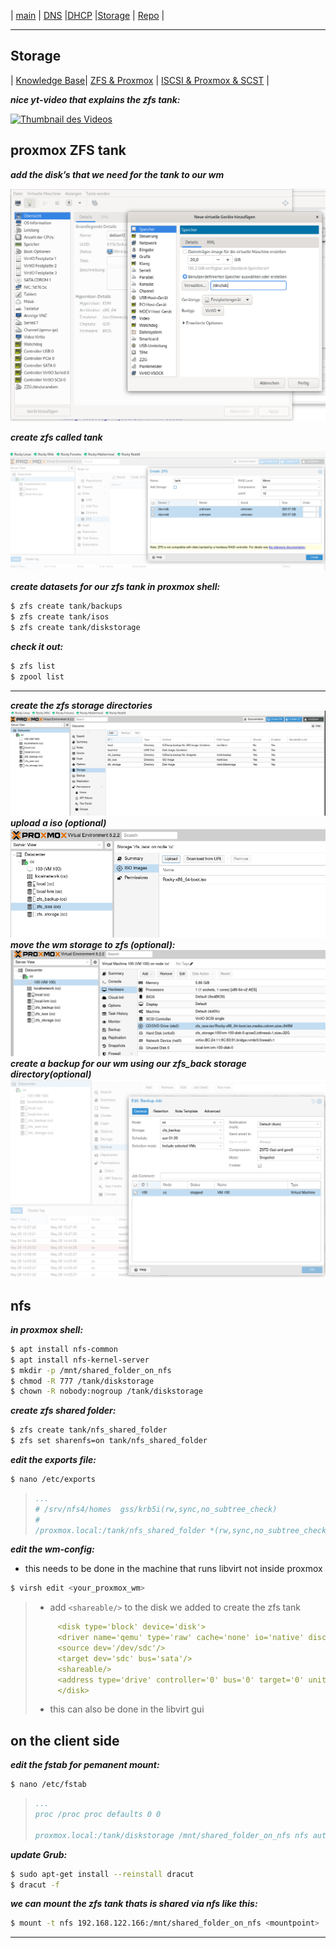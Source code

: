 


 | [main](https://ji-podhead.github.io/Network-Guides) | [DNS](https://ji-podhead.github.io/Network-Guides/DNS) |[DHCP](https://ji-podhead.github.io/Network-Guides/DHCP) |[Storage](https://ji-podhead.github.io/Network-Guides/storage) | [Repo](https://github.com/ji-podhead/Network-Guides/) |

---

## Storage

 | [Knowledge Base](https://ji-podhead.github.io/Network-Guides/DNS/Knowledge%20Base)| [ZFS & Proxmox](https://ji-podhead.github.io/Network-Guides/DNS/install) | [ISCSI & Proxmox & SCST](https://ji-podhead.github.io/Network-Guides/DNS/testAndDebug) |
 
***nice yt-video that explains the zfs tank:***

[![Thumbnail des Videos](https://img.youtube.com/vi/oSD-VoloQag/0.jpg)](https://www.youtube.com/watch?v=oSD-VoloQag&t=651s)


## proxmox ZFS tank


***add the disk’s that we need for the tank to our wm***

![add_disk](https://github.com/ji-podhead/RHEL_9_Foreman_Guide/blob/main/img/zfs1_kvm_add_disk.png?raw=true)

***create zfs called tank***

![create_tank](https://github.com/ji-podhead/RHEL_9_Foreman_Guide/blob/main/img/zfs2_creating_zfs.png?raw=true)

***create datasets for our zfs tank in proxmox shell:***

```bash
$ zfs create tank/backups
$ zfs create tank/isos
$ zfs create tank/diskstorage
```
***check it out:***
```bash
$ zfs list
$ zpool list
```
***
***create the zfs storage directories***
![create_storage](https://github.com/ji-podhead/RHEL_9_Foreman_Guide/blob/main/img/zfs3_create_storage.png?raw=true)***upload a iso (optional)***
![upload_iso](https://github.com/ji-podhead/RHEL_9_Foreman_Guide/blob/main/img/zfs4_upload_iso.png?raw=true)***move the wm storage to zfs (optional):***
![move_storage](https://github.com/ji-podhead/RHEL_9_Foreman_Guide/blob/main/img/zfs5_move_wm_storage.png?raw=true)***create a backup for our wm using our zfs_back storage directory(optional)***
![backup](https://github.com/ji-podhead/RHEL_9_Foreman_Guide/blob/main/img/zfs6_wm_backup.png?raw=true)

## nfs

***in proxmox shell:***

```bash
$ apt install nfs-common
$ apt install nfs-kernel-server
$ mkdir -p /mnt/shared_folder_on_nfs
$ chmod -R 777 /tank/diskstorage
$ chown -R nobody:nogroup /tank/diskstorage
```

***create zfs shared folder:***

```bash
$ zfs create tank/nfs_shared_folder
$ zfs set sharenfs=on tank/nfs_shared_folder
```
***edit the exports file:***

```bash
$ nano /etc/exports
```
>```yaml
>...
># /srv/nfs4/homes  gss/krb5i(rw,sync,no_subtree_check)
>#
>/proxmox.local:/tank/nfs_shared_folder *(rw,sync,no_subtree_check)
>```

***edit the wm-config:***
- this needs to be done in the machine that runs libvirt not inside proxmox
```bash
$ virsh edit <your_proxmox_wm>
```

> - add `<shareable/>` to the disk we added to create the zfs tank
> ```yaml
>      <disk type='block' device='disk'>
>      <driver name='qemu' type='raw' cache='none' io='native' discard='unmap'/>
>      <source dev='/dev/sdc'/>
>      <target dev='sdc' bus='sata'/>
>      <shareable/>
>      <address type='drive' controller='0' bus='0' target='0' unit='2'/>
>      </disk>
>```
> - this can also be done in the libvirt gui

## on the client side

***edit the fstab for pemanent mount:***

```bash
$ nano /etc/fstab
```
>```yaml
>...
>proc /proc proc defaults 0 0
>
>proxmox.local:/tank/diskstorage /mnt/shared_folder_on_nfs nfs auto 0 0
>```

***update Grub:***

```bash
$ sudo apt-get install --reinstall dracut
$ dracut -f
```

***we can mount the zfs tank thats is shared via nfs like this:***

```bash
$ mount -t nfs 192.168.122.166:/mnt/shared_folder_on_nfs <mountpoint> 
```
---
